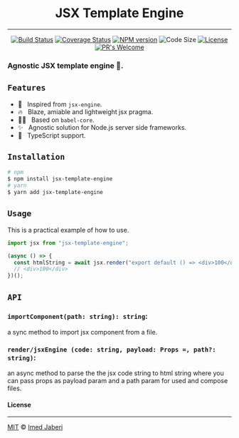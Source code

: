 <div align='center'>

# JSX Template Engine

---

[![Build Status][travis-img]][travis-url]
[![Coverage Status][coverage-img]][coverage-url]
[![NPM version][npm-badge]][npm-url]
![Code Size][code-size-badge]
[![License][license-badge]][license-url]
[![PR's Welcome][pr-welcoming-badge]][pr-welcoming-url]

</div>

<!-- ***************** -->

[travis-img]: https://travis-ci.com/3imed-jaberi/jsx-template-engine.svg?branch=master
[travis-url]: https://travis-ci.com/3imed-jaberi/jsx-template-engine
[coverage-img]: https://coveralls.io/repos/github/3imed-jaberi/jsx-template-engine/badge.svg?branch=master
[coverage-url]: https://coveralls.io/github/3imed-jaberi/jsx-template-engine?branch=master
[npm-badge]: https://img.shields.io/npm/v/jsx-template-engine.svg?style=flat
[npm-url]: https://www.npmjs.com/package/jsx-template-engine
[license-badge]: https://img.shields.io/badge/license-MIT-green.svg?style=flat
[license-url]: https://github.com/3imed-jaberi/jsx-template-engine/blob/master/LICENSE
[code-size-badge]: https://img.shields.io/github/languages/code-size/3imed-jaberi/jsx-template-engine
[pr-welcoming-badge]: https://img.shields.io/badge/PRs-welcome-brightgreen.svg?style=flat
[pr-welcoming-url]: https://github.com/koajs/koa/pull/new

<!-- ***************** -->

### Agnostic JSX template engine 🦄.

## `Features`

- 🥞 &nbsp; Inspired from `jsx-engine`.
- 🔥 &nbsp; Blaze, amiable and lightweight jsx pragma.
- 💅🏻 &nbsp; Based on `babel-core`.
- ✨ &nbsp; Agnostic solution for Node.js server side frameworks.
- 🎉 &nbsp; TypeScript support.

## `Installation`

```bash
# npm
$ npm install jsx-template-engine
# yarn
$ yarn add jsx-template-engine
```

## `Usage`

This is a practical example of how to use.

```javascript
import jsx from "jsx-template-engine";

(async () => {
  const htmlString = await jsx.render("export default () => <div>100</div>");
  // <div>100</div>
})();
```

## `API`

### `importComponent(path: string): string`:

a sync method to import jsx component from a file.

### `render/jsxEngine (code: string, payload: Props =, path?: string)`:

an async method to parse the the jsx code string to html string where you can pass props as payload param and a path param for used and compose files.

#### License

---

[MIT](LICENSE) &copy; [Imed Jaberi](https://github.com/3imed-jaberi)
